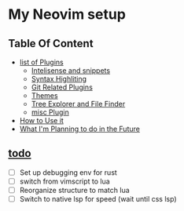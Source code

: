 # My Neovim setup
## Table Of Content
<!-- vim-markdown-toc GFM -->
* [list of Plugins](#list-plugins) 
  * [Intelisense and snippets](#lsp)
  * [Syntax Highliting](#syntax) 
  * [Git Related Plugins](#git)
  * [Themes](#themes)
  * [Tree Explorer and File Finder](#fuzzy)
  * [misc Plugin](#misc)
* [How to Use it](#how-to-use)
* [What I'm Planning to do in the Future](#todo)


## [todo](#todo)
- [ ] Set up debugging env for rust 
- [ ] switch from vimscript to lua
- [ ] Reorganize structure to match lua 
- [ ] Switch to native lsp for speed (wait until css lsp)

